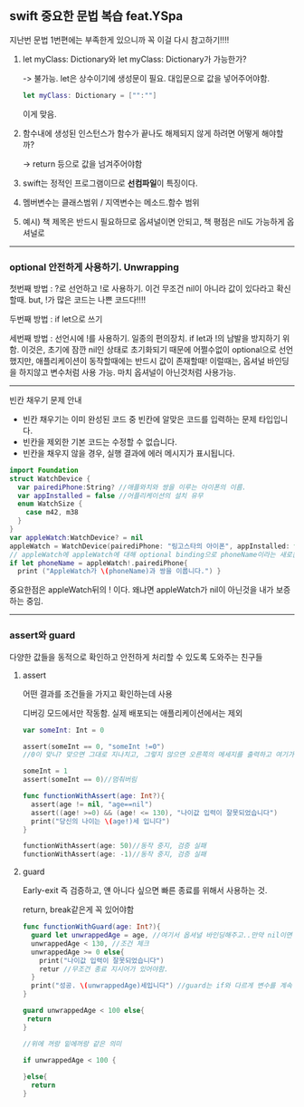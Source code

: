 ## swift 중요한 문법 복습 feat.YSpa

지난번 문법 1번편에는 부족한게 있으니까 꼭 이걸 다시 참고하기!!!!





1. let myClass: Dictionary와  let myClass: Dictionary가 가능한가?

   -> 불가능. let은 상수이기에 생성문이 필요. 대입문으로 값을 넣어주어야함.

   ```swift
   let myClass: Dictionary = ["":""] 
   ```

   이게 맞음.



2. 함수내에 생성된 인스턴스가 함수가 끝나도 해제되지 않게 하려면 어떻게 해야할까?

   -> return 등으로 값을 넘겨주어야함

3. swift는 정적인 프로그램이므로 **선컴파일**이 특징이다.

4. 멤버변수는 클래스범위 / 지역변수는 메소드.함수 범위

5. 예시) 책 제목은 반드시 필요하므로 옵셔널이면 안되고, 책 평점은 nil도 가능하게 옵셔널로 

------

### optional 안전하게 사용하기. Unwrapping

첫번째 방법 : ?로 선언하고 !로 사용하기. 이건 무조건 nil이 아니라 값이 있다라고 확신할때. but, !가 많은 코드는 나쁜 코드다!!!!

두번째 방법 : if let으로 쓰기

세번째 방법 : 선언시에 !를 사용하기. 일종의 편의장치. if let과 !의 남발을 방지하기 위함. 이것은, 초기에 잠깐 nil인 상태로 초기화되기 때문에 어쩔수없이 optional으로 선언했지만, 애플리케이션이 동작할때에는 반드시 값이 존재할때! 
이럴때는, 옵셔널 바인딩을 하지않고 변수처럼 사용 가능. 마치 옵셔널이 아닌것처럼 사용가능.

------

빈칸 채우기 문제 안내

- 빈칸 채우기는 이미 완성된 코드 중 빈칸에 알맞은 코드를 입력하는 문제 타입입니다.
- 빈칸을 제외한 기본 코드는 수정할 수 없습니다.
- 빈칸을 채우지 않을 경우, 실행 결과에 에러 메시지가 표시됩니다.

```swift
import Foundation 
struct WatchDevice {    
  var pairediPhone:String? //애플와치와 쌍을 이루는 아이폰의 이름.    
  var appInstalled = false //어플리케이션의 설치 유무     
  enum WatchSize {        
    case m42, m38    
  } 
} 
var appleWatch:WatchDevice? = nil 
appleWatch = WatchDevice(pairediPhone: "링고스타의 아이폰", appInstalled: true) 
// appleWatch에 appleWatch에 대해 optional binding으로 phoneName이라는 새로운 변수를 생성해 주세요
if let phoneName = appleWatch!.pairediPhone{    
  print ("AppleWatch가 \(phoneName)과 쌍을 이룹니다.") } 
```

중요한점은 appleWatch뒤의 ! 이다. 왜냐면 appleWatch가 nil이 아닌것을 내가 보증하는 중임.



------

### assert와 guard

다양한 값들을 동적으로 확인하고 안전하게 처리할 수 있도록 도와주는 친구들

1. assert

   어떤 결과를 조건들을 가지고 확인하는데 사용

   디버깅 모드에서만 작동함. 실제 배포되는 애플리케이션에서는 제외

   ```swift
   var someInt: Int = 0
   
   assert(someInt == 0, "someInt !=0")
   //0이 맞니? 맞으면 그대로 지나치고, 그렇지 않으면 오른쪽의 메세지를 출력하고 여기가 잘못되었다고 알리고 디버깅이 멈춰버리게 됨. 메세지를 안써줄 수도 있음.
   
   someInt = 1
   assert(someInt == 0)//멈춰버림
   ```

   ```swift
   func functionWithAssert(age: Int?){
     assert(age != nil, "age==nil")
     assert((age! >=0) && (age! <= 130), "나이값 입력이 잘못되었습니다")
     print("당신의 나이는 \(age!)세 입니다")
   }
   
   functionWithAssert(age: 50)//동작 중지, 검증 실패
   functionWithAssert(age: -1)//동작 중지, 검증 실패
   ```

2. guard

   Early-exit 즉 검증하고, 얜 아니다 싶으면  빠른 종료를 위해서 사용하는 것.

   return, break같은게 꼭 있어야함

   ```swift
   func functionWithGuard(age: Int?){
     guard let unwrappedAge = age, //여기서 옵셔널 바인딩해주고..만약 nil이면 리턴
     unwrappedAge < 130, //조건 체크
     unwrappedAge >= 0 else{
       print("나이값 입력이 잘못되었습니다")
       retur //무조건 종료 지시어가 있어야함.
     }
     print("성공. \(unwrappedAge)세입니다") //guard는 if와 다르게 변수를 계속 사용할 수 있음.
   }
   ```

   ```swift
   guard unwrappedAge < 100 else{
   	return
   }
   
   //위에 꺼랑 밑에꺼랑 같은 의미
   
   if unwrappedAge < 100 {
     
   }else{
     return
   }
   ```

   

